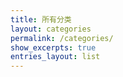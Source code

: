 ```yaml
---
title: 所有分类
layout: categories
permalink: /categories/
show_excerpts: true
entries_layout: list
---
```

